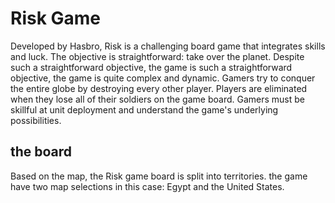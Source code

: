 # Risk Game 
Developed by Hasbro, Risk is a challenging board game that integrates skills and luck. The objective is straightforward: take over the planet. Despite such a straightforward objective, the game is such a straightforward objective, the game is quite complex and dynamic. Gamers try to conquer the entire globe by destroying every other player. Players are eliminated when they lose all of their soldiers on the game board. Gamers must be skillful at unit deployment and understand the game's underlying possibilities.
## the board 
Based on the map, the Risk game board is split into territories. the game have two map selections in this case: Egypt and the United States.
